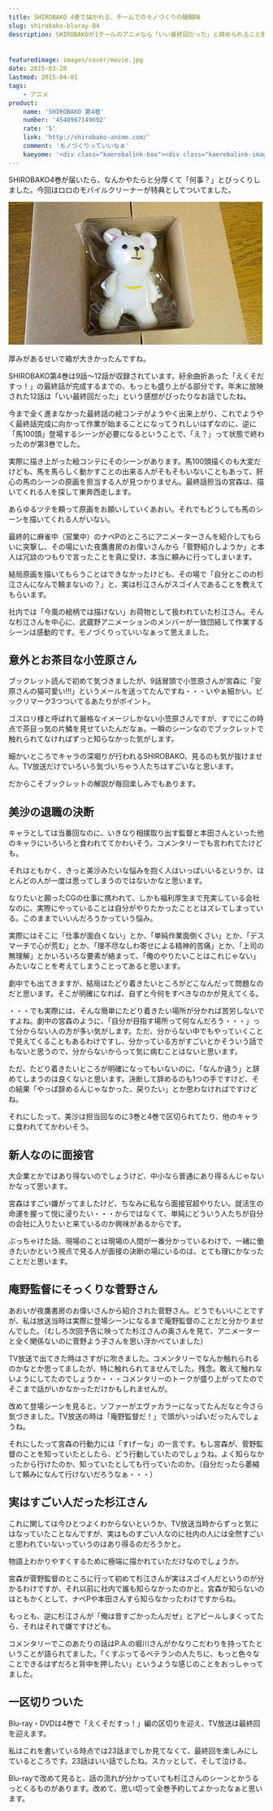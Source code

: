 ```yaml
---
title: SHIROBAKO 4巻で描かれる、チームでのモノづくりの醍醐味
slug: shirobako-bluray-04
description: SHIROBAKOが1クールのアニメなら「いい最終回だった」と締められること間違いなしな12話収録の第4巻を見ました。TV放送を見て内容が分かっていても、杉江さんを中心にムサニのメンバーが一致団結していくさまは、見ていて胸がアツくなります。


featuredimage: images/cover/movie.jpg
date: 2015-03-28
lastmod: 2015-04-01
tags: 
    - アニメ
product:
    name: 'SHIROBAKO 第4巻'
    number: '4548967149692'
    rate: '5'
    link: 'http://shirobako-anime.com/'
    comment: 'モノづくりっていいなぁ'
    kaeyome: '<div class="kaerebalink-box"><div class="kaerebalink-image"><a href="http://www.amazon.co.jp/exec/obidos/ASIN/B00OJXVUDU/illusionspace-22/ref=nosim/" rel="nofollow" target="_blank"><img src="http://ecx.images-amazon.com/images/I/51MESyd6yAL._SL160_.jpg" style="border: none;" /></a></div><div class="kaerebalink-info"><div class="kaerebalink-name"><a href="http://www.amazon.co.jp/exec/obidos/ASIN/B00OJXVUDU/illusionspace-22/ref=nosim/" rel="nofollow" target="_blank">SHIROBAKO 第4巻 (初回生産限定版) [Blu-ray]</a><div class="kaerebalink-powered-date">posted with <a href="http://kaereba.com" rel="nofollow" target="_blank">カエレバ</a></div></div><div class="kaerebalink-detail">木村珠莉 ワーナー・ブラザース・ホームエンターテイメント 2015-03-25    </div><div class="kaerebalink-link1"><div class="shoplinkamazon"><a href="http://www.amazon.co.jp/gp/search?keywords=SHIROBAKO%204%8A%AA%20blu-ray&__mk_ja_JP=%83J%83%5E%83J%83i&tag=illusionspace-22" rel="nofollow" target="_blank">Amazon</a></div><div class="shoplinkrakuten"><a href="http://hb.afl.rakuten.co.jp/hgc/0e95387f.f2aef20d.0e953880.25e412bd/?pc=http%3A%2F%2Fsearch.rakuten.co.jp%2Fsearch%2Fmall%2FSHIROBAKO%25204%25E5%25B7%25BB%2520blu-ray%2F-%2Ff.1-p.1-s.1-sf.0-st.A-v.2%3Fx%3D0%26scid%3Daf_ich_link_urltxt%26m%3Dhttp%3A%2F%2Fm.rakuten.co.jp%2F" rel="nofollow" target="_blank">楽天市場</a></div><div class="shoplinkyahoo"><a href="http://ck.jp.ap.valuecommerce.com/servlet/referral?sid=3085416&pid=882193779&vc_url=http%3A%2F%2Fsearch.shopping.yahoo.co.jp%2Fsearch%3Fp%3DSHIROBAKO%25204%25E5%25B7%25BB%2520blu-ray" rel="nofollow"  target="_blank">Yahooショッピング<img src="http://ad.jp.ap.valuecommerce.com/servlet/gifbanner?sid=3085416&pid=882193779" height="1" width="1" border="0"></a></div></div></div><div class="booklink-footer" style="clear: left"></div></div>'
---
```


SHIROBAKO4巻が届いたら、なんかやたらと分厚くて「何事？」とびっくりしました。今回はロロのモバイルクリーナーが特典としてついてました。

![ロロのモバイルクリーナー](c354f3e54a7ec26c938d1fbcea7cfffd.jpg)

厚みがあるせいで箱が大きかったんですね。

SHIROBAKO第4巻は9話〜12話が収録されています。紆余曲折あった「えくそだすっ！」の最終話が完成するまでの、もっとも盛り上がる部分です。年末に放映された12話は「いい最終回だった」という感想がぴったりなお話でしたね。

今まで全く進まなかった最終話の絵コンテがようやく出来上がり、これでようやく最終話完成に向かって作業が始まることになってうれしいはずなのに、逆に「馬100頭」登場するシーンが必要になるということで、「え？」って状態で終わったのが第3巻でした。

実際に描き上がった絵コンテにそのシーンがあります。馬100頭描くのも大変だけども、馬を馬らしく動かすことの出来る人がそもそもいないこともあって、肝心の馬のシーンの原画を担当する人が見つかりません。最終話担当の宮森は、描いてくれる人を探して東奔西走します。

あらゆるツテを頼って原画をお願いしていくあおい。それでもどうしても馬のシーンを描いてくれる人がいない。

最終的に麻雀中（営業中）のナベPのところにアニメーターさんを紹介してもらいに突撃し、その場にいた夜鷹書房のお偉いさんから「菅野紹介しようか」と本人は冗談のつもりで言ったことを真に受け、本当に頼みに行ってしまいます。

結局原画を描いてもらうことはできなかったけども、その場で「自分とこのの杉江さんになんで頼まないの？」と、実は杉江さんがスゴイ人であることを教えてもらいます。

社内では「今風の絵柄では描けない」お荷物として扱われていた杉江さん。そんな杉江さんを中心に、武蔵野アニメーションのメンバーが一致団結して作業するシーンは感動的です。モノづくりっていいなぁって思えました。


## 意外とお茶目な小笠原さん


ブックレット読んで初めて気づきましたが、9話冒頭で小笠原さんが宮森に「安原さんの猫可愛い!!!」というメールを送ってたんですね・・・いやぁ細かい。ビックリマーク3つついてるあたりがポイント。

ゴスロリ様と呼ばれて厳格なイメージしかない小笠原さんですが、すでにこの時点で茶目っ気の片鱗を見せていたんだなぁ。一瞬のシーンなのでブックレットで触れられてなければずっと知らなかった気がします。

細かいところでキャラの深堀りが行われるSHIROBAKO、見るのも気が抜けません。TV放送だけでいろいろ気づいちゃう人たちはすごいなと思います。

だからこそブックレットの解説が毎回楽しみでもあります。


## 美沙の退職の決断


キャラとしては当番回なのに、いきなり相撲取り出す監督と本田さんといった他のキャラにいろいろと食われててかわいそう。コメンタリーでも言われてたけども。

それはともかく、きっと美沙みたいな悩みを抱く人はいっぱいいるというか、ほとんどの人が一度は思ってしまうのではないかなと思います。

なりたいと願ったCGの仕事に携われて、しかも福利厚生まで充実している会社なのに、実際にやっていることは自分がやりたかったこととはズレてしまっている。このままでいいんだろうかっていう悩み。

実際にはそこに「仕事が面白くない」とか、「単純作業面倒くさい」とか、「デスマーチで心が荒む」とか、「理不尽なしわ寄せによる精神的苦痛」とか、「上司の無理解」とかいろいろな要素が絡まって、「俺のやりたいことはこれじゃない」みたいなことを考えてしまうことってあると思います。

劇中でも出てきますが、結局はたどり着きたいところがどこなんだって問題なのだと思います。そこが明確になれば、自ずと今何をすべきなのかが見えてくる。

・・・でも実際には、そんな簡単にたどり着きたい場所が分かれば苦労しないですよね。劇中の宮森のように、「自分が目指す場所って何なんだろう・・・」って分からない人の方が多い気がします。ただ、分からない中でもやっていくことで見えてくることもあるわけですし、分かっている方がすごいとかそういう話でもないと思うので、分からないからって気に病むことはないと思います。

ただ、たどり着きたいところが明確になってもいないのに、「なんか違う」と辞めてしまうのは良くないと思います。決断して辞めるのも1つの手ですけど、その結果「やっぱ辞めるんじゃなかった、戻りたい」とか思わなければですけどね。

それにしたって、美沙は担当回なのに3巻と4巻で区切られてたり、他のキャラに食われててかわいそう。


## 新人なのに面接官


大企業とかではあり得ないのでしょうけど、中小なら普通にあり得るんじゃないかなって思います。

宮森はすごい嫌がってましたけど、ちなみに私なら面接官超やりたい。就活生の命運を握って悦に浸りたい・・・からではなくて、単純にどういう人たちが自分の会社に入りたいと来ているのか興味があるからです。

ぶっちゃけた話、現場のことは現場の人間が一番分かっているわけで、一緒に働きたいかという視点で見る人が面接の決断の場にいるのは、とても理にかなったことだと思います。


## 庵野監督にそっくりな菅野さん


あおいが夜鷹書房のお偉いさんから紹介された菅野さん。どうでもいいことですが、私は放送当時は実際に登場シーンになるまで庵野監督のことだと分かりませんでした。（むしろ次回予告に映ってた杉江さんの奥さんを見て、アニメーターと全く関係ないのに菅野よう子さんを思い浮かべていました）

TV放送で出てきた時はさすがに吹きました。コメンタリーでなんか触れられるのかなとか思ってましたが、特に触れられてませんでした。残念。敢えて触れないようにしてたのでしょうか・・・コメンタリーのトークが盛り上がってたのでそこまで話がいかなかっただけかもしれませんが。

改めて登場シーンを見ると、ソファーがエヴァカラーになってたんだなと今さら気づきました。TV放送の時は「庵野監督だ！」で頭がいっぱいだったんでしょうね。

それにしたって宮森の行動力には「すげーな」の一言です。もし宮森が、菅野監督のことを知っていたとしたら、どう行動していたのでしょうね。よく知らなかったから行けたのか、知っていたとしても行っていたのか。（自分だったら萎縮して頼みになんて行けないだろうなぁ・・・）


## 実はすごい人だった杉江さん


これに関しては今ひとつよくわからないというか、TV放送当時からずっと気にはなっていたことなんですが、実はものすごい人なのに社内の人には全然すごいと思われていないっていうのはあり得るのだろうかと。

物語上わかりやすくするために極端に描かれていただけなのでしょうか。

宮森が菅野監督のところに行って初めて杉江さんが実はスゴイ人だというのが分かるわけですが、それ以前に社内で誰も知らなかったのかと。宮森が知らないのはともかくとして、ナベPや本田さんすら知らなかったわけですからね。

もっとも、逆に杉江さんが「俺は昔すごかったんだぜ」とアピールしまくってたら、それはそれで嫌ですけども。

コメンタリーでこのあたりの話はP.A.の堀川さんがかなりこだわりを持ってたということが語られてました。「くすぶってるベテランの人たちに、もっと色々なことできるはずだろと背中を押したい」というような感じのことをおっしゃってました。


## 一区切りついた


Blu-ray・DVDは4巻で「えくそだすっ！」編の区切りを迎え、TV放送は最終回を迎えます。

私はこれを書いている時点では23話までしか見てなくて、最終回を楽しみにしているところです。23話はいい話でしたね。スカッとして、そして泣ける。

Blu-rayで改めて見ると、話の流れが分かっていても杉江さんのシーンとかうるっとくるものがあります。改めて、思い切って全巻予約してよかったなぁと思います。


  